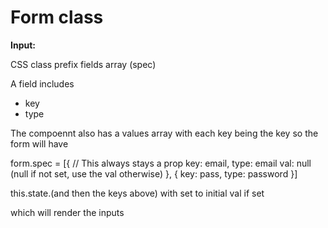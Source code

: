 # Form class

**Input:**

CSS class prefix
fields array (spec)
	




A field includes
* key
* type


The compoennt also has a values array
with each key being the key so the form will have


form.spec = [{	// This always stays a prop
	key: email,
	type: email
	val: null (null if not set, use the val otherwise)
}, {
	key: pass,
	type: password
}]


this.state.(and then the keys above) with set to initial val if set


which will render the inputs
